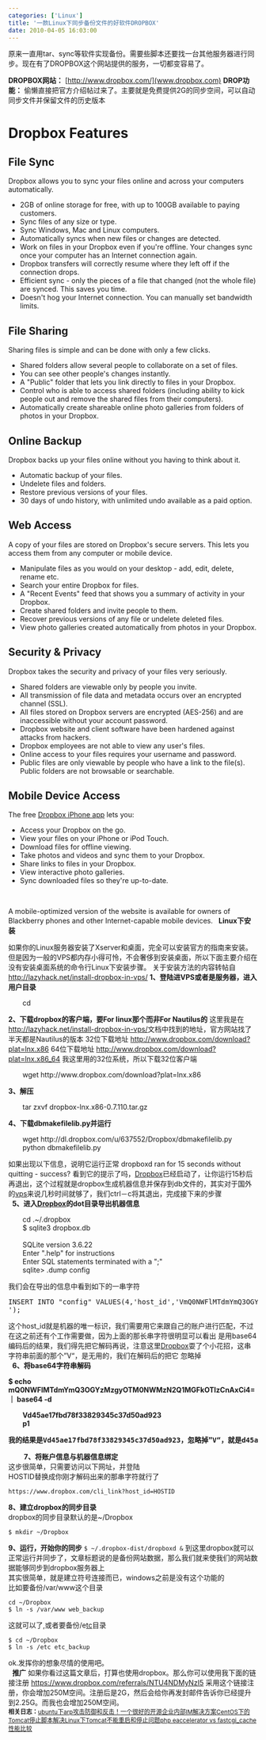```yaml
---
categories: ['Linux']
title: '一款Linux下同步备份文件的好软件DROPBOX'
date: 2010-04-05 16:03:00
---
```

原来一直用tar、sync等软件实现备份。需要些脚本还要找一台其他服务器进行同步。现在有了DROPBOX这个网站提供的服务，一切都变容易了。

**DROPBOX网站：**
[http://www.dropbox.com/](www.dropbox.com)
**DROP功能：**
偷懒直接把官方介绍帖过来了。主要就是免费提供2G的同步空间，可以自动同步文件并保留文件的历史版本

<h1>Dropbox Features</h1>
<h2 id="sync">File Sync</h2>
Dropbox allows you to sync your files online and across your computers automatically.
<ul class="blue-bullets">
<li>2GB of online storage for free, with up to 100GB available to paying customers.</li>
    <li>Sync files of any size or type.</li>
    <li>Sync Windows, Mac and Linux computers.</li>
    <li>Automatically syncs when new files or changes are detected.</li>
    <li>Work on files in your Dropbox even if you're offline. Your changes sync once your computer has an Internet connection again.</li>
    <li>Dropbox transfers will correctly resume where they left off if the connection drops.</li>
    <li>Efficient sync - only the pieces of a file that changed (not the whole file) are synced. This saves you time.</li>
    <li>Doesn't hog your Internet connection. You can manually set bandwidth limits. </li>
</ul>
<h2 id="sharing">File Sharing</h2>
Sharing files is simple and can be done with only a few clicks.
<ul class="blue-bullets">
<li>Shared folders allow several people to collaborate on a set of files.</li>
    <li>You can see other people's changes instantly.</li>
    <li>A "Public" folder that lets you link directly to files in your Dropbox.</li>
    <li>Control who is able to access shared folders (including ability to kick people out and remove the shared files from their computers).</li>
    <li>Automatically create shareable online photo galleries from folders of photos in your Dropbox.</li>
</ul>
<h2 id="backup">Online Backup</h2>
Dropbox backs up your files online without you having to think about it.
<ul class="blue-bullets">
<li>Automatic backup of your files.</li>
    <li>Undelete files and folders.</li>
    <li>Restore previous versions of your files.</li>
    <li>30 days of undo history, with unlimited undo available as a paid option.</li>
</ul>
<h2 id="web">Web Access</h2>
A copy of your files are stored on Dropbox's secure servers. This lets you access them from any computer or mobile device.
<ul class="blue-bullets">
<li>Manipulate files as you would on your desktop - add, edit, delete, rename etc.</li>
    <li>Search your entire Dropbox for files.</li>
    <li>A "Recent Events" feed that shows you a summary of activity in your Dropbox.</li>
    <li>Create shared folders and invite people to them.</li>
    <li>Recover previous versions of any file or undelete deleted files.</li>
    <li>View photo galleries created automatically from photos in your Dropbox.</li>
</ul>
<h2 id="security">Security & Privacy</h2>
Dropbox takes the security and privacy of your files very seriously.
<ul class="blue-bullets">
<li>Shared folders are viewable only by people you invite.</li>
    <li>All transmission of file data and metadata occurs over an encrypted channel (SSL).</li>
    <li>All files stored on Dropbox servers are encrypted (AES-256) and are inaccessible without your account password.</li>
    <li>Dropbox website and client software have been hardened against attacks from hackers.</li>
    <li>Dropbox employees are not able to view any user's files.</li>
    <li>Online access to your files requires your username and password.</li>
    <li>Public files are only viewable by people who have a link to the file(s). Public folders are not browsable or searchable.</li>
</ul>
<h2 id="mobile">Mobile Device Access</h2>
The free <a href="http://www.xinlogs.com/iphoneapp">Dropbox iPhone app</a> lets you:
<ul class="blue-bullets">
<li>Access your Dropbox on the go.</li>
    <li>View your files on your iPhone or iPod Touch.</li>
    <li>Download files for offline viewing.</li>
    <li>Take photos and videos and sync them to your Dropbox.</li>
    <li>Share links to files in your Dropbox.</li>
    <li>View interactive photo galleries.</li>
    <li>Sync downloaded files so they're up-to-date.</li>
</ul> 

A mobile-optimized version of the website is available for owners of Blackberry phones and other Internet-capable mobile devices.
 
**Linux下安装**

如果你的Linux服务器安装了Xserver和桌面，完全可以安装官方的指南来安装。但是因为一般的VPS都内存小得可怜，不会奢侈到安装桌面，所以下面主要介绍在没有安装桌面系统的命令行Linux下安装步骤。
关于安装方法的内容转帖自<a href="http://lazyhack.net/install-dropbox-in-vps/">http://lazyhack.net/install-dropbox-in-vps/</a>
<strong>1、登陆进VPS或者是服务器，进入用户目录</strong>
<div class="codeText">
<div id="code_6795">
<ol class="dp-xml" style="border-bottom:0px;border-left:0px;list-style-type:none;margin-left:5px;border-top:0px;border-right:0px;">
<li class="alt">
<span><span>cd </span></span>     <link rel="stylesheet" type="text/css" href="http://www.xinlogs.com/editor/fckeditor/editor/plugins/insertcode/insertcode.css">
<script language="javascript" src="http://www.xinlogs.com/editor/fckeditor/editor/plugins/insertcode/excute.js" type="text/javascript"></script>
</li>
</ol>
</div>
</div>
<strong>2、下载dropbox的客户端，要For linux那个而非For Nautilus的</strong>
这里我是在<a href="http://lazyhack.net/install-dropbox-in-vps/">http://lazyhack.net/install-dropbox-in-vps/</a>文档中找到的地址，官方网站找了半天都是Nautilus的版本
32位下载地址 <a href="http://www.dropbox.com/download?plat=lnx.x86">http://www.dropbox.com/download?plat=lnx.x86</a>
64位下载地址 <a href="http://www.dropbox.com/download?plat=lnx.x86_64">http://www.dropbox.com/download?plat=lnx.x86_64</a>
我这里用的32位系统，所以下载32位客户端
<div class="codeText">
<div id="code_2958">
<ol class="dp-xml" style="border-bottom:0px;border-left:0px;list-style-type:none;margin-left:5px;border-top:0px;border-right:0px;">
<li class="alt">
<span><span>wget http://www.dropbox.com/download?</span><span class="attribute">plat</span><span>=</span><span class="attribute-value">lnx</span><span>.x86 </span></span>     <link rel="stylesheet" type="text/css" href="http://www.xinlogs.com/editor/fckeditor/editor/plugins/insertcode/insertcode.css">
<script language="javascript" src="http://www.xinlogs.com/editor/fckeditor/editor/plugins/insertcode/excute.js" type="text/javascript"></script>
</li>
</ol>
</div>
</div>
<strong>3、解压</strong>
<div class="codeText">
<div id="code_2090">
<ol class="dp-xml" style="border-bottom:0px;border-left:0px;list-style-type:none;margin-left:5px;border-top:0px;border-right:0px;">
<li class="alt"><span><span>tar zxvf dropbox-lnx.x86-0.7.110.tar.gz </span></span></li>
</ol>
</div>
<link rel="stylesheet" type="text/css" href="http://www.xinlogs.com/editor/fckeditor/editor/plugins/insertcode/insertcode.css">
<script language="javascript" src="http://www.xinlogs.com/editor/fckeditor/editor/plugins/insertcode/excute.js" type="text/javascript"></script>
</div>
<strong>4、下载dbmakefilelib.py并运行</strong>
<div class="codeText">
<div id="code_3236">
<ol class="dp-xml" style="border-bottom:0px;border-left:0px;list-style-type:none;margin-left:5px;border-top:0px;border-right:0px;">
<li class="alt"><span><span>wget http://dl.dropbox.com/u/637552/Dropbox/dbmakefilelib.py </span></span></li>
    <li><span>python dbmakefilelib.py </span></li>
</ol>
</div>
<link rel="stylesheet" type="text/css" href="http://www.xinlogs.com/editor/fckeditor/editor/plugins/insertcode/insertcode.css">
<script language="javascript" src="http://www.xinlogs.com/editor/fckeditor/editor/plugins/insertcode/excute.js" type="text/javascript"></script>
</div>
如果出现以下信息，说明它运行正常
dropboxd ran for 15 seconds without quitting - success?
看到它的提示了吗，<a target="_blank" href="http://www.vpser.net/go/dropbox">Dropbox</a>已经启动了，让你运行15秒后再退出，这个过程就是dropbox生成机器信息并保存到db文件的，其实对于国外的<a title="查看 vps 的全部文章" target="_blank" href="http://lazyhack.net/tag/vps/">vps</a>来说几秒时间就够了，我们ctrl－c将其退出，完成接下来的步骤<br>
 
<strong>5、进入</strong><a target="_blank" href="http://www.vpser.net/go/dropbox"><strong>Dropbox</strong></a><strong>的dot目录导出机器信息</strong>
<div class="codeText">
<div id="code_7591">
<ol class="dp-xml" style="border-bottom:0px;border-left:0px;list-style-type:none;margin-left:5px;border-top:0px;border-right:0px;">
<li class="alt"><span><span>cd .~/.dropbox </span></span></li>
    <li><span>$ sqlite3 dropbox.db </span></li>
    <li class="alt"> </li>
    <li><span>SQLite version 3.6.22 </span></li>
    <li class="alt"><span>Enter ".help" for instructions </span></li>
    <li><span>Enter SQL statements terminated with a ";" </span></li>
    <li class="alt">
<span>sqlite</span><span class="tag">></span><span> .dump config </span>
</li>
</ol>
</div>
<link rel="stylesheet" type="text/css" href="http://www.xinlogs.com/editor/fckeditor/editor/plugins/insertcode/insertcode.css">
<script language="javascript" src="http://www.xinlogs.com/editor/fckeditor/editor/plugins/insertcode/excute.js" type="text/javascript"></script>
</div>
我们会在导出的信息中看到如下的一串字符
<div>
<div>
<pre>INSERT INTO "config" VALUES(4,'host_id','VmQ0NWFlMTdmYmQ3OGYzMzgyOTM0NWMzN2Q1MGFkOTIzCnAxCi4=
');</pre> </div>
</div>
这个host_id就是机器的唯一标识，我们需要用它来跟自己的账户进行匹配，不过在这之前还有个工作需要做，因为上面的那长串字符很明显可以看出 是用base64编码后的结果，我们得先把它解码再说，注意这里<a target="_blank" href="http://www.vpser.net/go/dropbox">Dropbox</a>耍了个小花招，这串字符串前面的那个”V“，是无用的，我们在解码后的把它 忽略掉<br>
 
<strong>6、将base64字符串解码</strong> 
 

<strong> </strong>
<div class="codeText"><strong> <span><span>$ echo </span><span class="attribute">mQ0NWFlMTdmYmQ3OGYzMzgyOTM0NWMzN2Q1MGFkOTIzCnAxCi4</span><span>= ｜ base64 -d </span></span>
<div>
<ol class="dp-xml" style="border-bottom:0px;border-left:0px;list-style-type:none;margin-left:5px;border-top:0px;border-right:0px;">
<li><span>Vd45ae17fbd78f33829345c37d50ad923 </span></li>
    <li>
<span>p1 </span>     <link rel="stylesheet" type="text/css" href="http://www.xinlogs.com/editor/fckeditor/editor/plugins/insertcode/insertcode.css">
<script language="javascript" src="http://www.xinlogs.com/editor/fckeditor/editor/plugins/insertcode/excute.js" type="text/javascript"></script>
</li>
</ol>
</div>
</strong></div>
<strong> <pre>我的结果是Vd45ae17fbd78f33829345c37d50ad923，忽略掉”V“，就是d45ae17fbd78f33829345c37d50ad923</pre> </strong>
 
 
 
 
<strong>7、将账户信息与机器信息绑定</strong><br>
这步很简单，只需要访问以下网址，并登陆<br>
HOSTID替换成你刚才解码出来的那串字符就行了
<pre><code>https://www.dropbox.com/cli_link?host_id=HOSTID</code></pre> <strong>8、建立dropbox的同步目录</strong><br>
dropbox的同步目录默认的是~/Dropbox
<pre><code>$ mkdir ~/Dropbox</code></pre> <strong>9、运行，开始你的同步</strong>
<code>$ ~/.dropbox-dist/dropboxd &</code>
到这里dropbox就可以正常运行并同步了，文章标题说的是备份网站数据，那么我们就来使我们的网站数据能够同步到dropbox服务器上<br>
其实很简单，就是建立符号连接而已，windows之前是没有这个功能的<br>
比如要备份/var/www这个目录
<pre><code>cd ~/Dropbox
$ ln -s /var/www web_backup</code></pre> 这就可以了,或者要备份/e<a title="tc" target="_blank" href="http://wiki.lazyhack.net/tc">tc</a>目录
<pre><code>$ cd ~/Dropbox
$ ln -s /etc etc_backup</code></pre> ok.发挥你的想象尽情的使用吧。<br>
 
<strong>推广</strong>
如果你看过这篇文章后，打算也使用dropbox。那么你可以使用我下面的链接注册
<a href="https://www.dropbox.com/referrals/NTU4NDMyNzI5">https://www.dropbox.com/referrals/NTU4NDMyNzI5</a>
采用这个链接注册，你会增加250M空间。注册后是2G，然后会给你再发封邮件告诉你已经提升到2.25G。而我也会增加250M空间。<div id="related_log" style="font-size:12px">
<b>相关日志：</b><a href="http://xinlogs.com/post/20">ubuntu下arp攻击防御和反击！</a><a href="http://xinlogs.com/post/16">一个很好的开源企业内部IM解决方案</a><a href="http://xinlogs.com/post/108">CentOS下的Tomcat停止脚本</a><a href="http://xinlogs.com/Tomcat-reboot-problems">解决Linux下Tomcat不能重启和停止问题</a><a href="http://xinlogs.com/php-eaccelerator-vs-fastcgi-cache">php eaccelerator vs fastcgi_cache性能比较</a>
</div>
